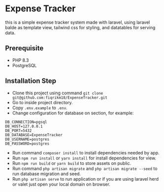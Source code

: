 # Expense Tracker
this is a simple expense tracker system made with laravel, using laravel balde as template view, tailwind css for styling, and datatables for serving data.

## Prerequisite
- PHP 8.3
- PostgreSQL

## Installation Step
- Clone this project using command `git clone git@github.com:fiqrikm18/ExpenseTracker.git`
- Go to inside project directory.
- Copy `.env.example` to `.env`.
- Change configuration for database on section, for example:
```
DB_CONNECTION=pgsql
DB_HOST=127.0.0.1
DB_PORT=5432
DB_DATABASE=ExpenseTracker
DB_USERNAME=postgres
DB_PASSWORD=postgres
```
- Run command `composer install` to install dependencies needed by app.
- Run `npm run install` or `yarn install` for install dependencies for view.
- Run `npm run build` or `yarn build` to store assets on public.
- Run command `php artisan migrate` and `php artisan migrate --seed` to run database migration and seed.
- Run `php artisan serve` to run application or if you are using laravel herd or valet just open your local domain on browser.
